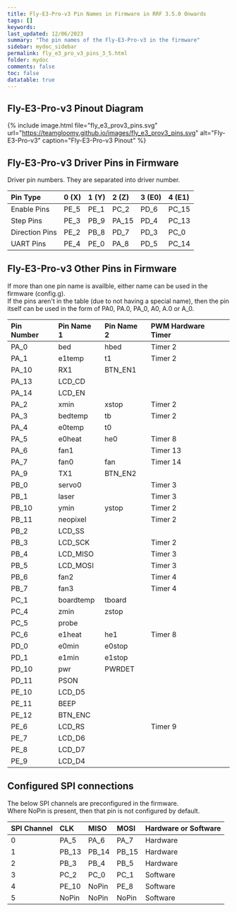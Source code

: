 ```yaml
---
title: Fly-E3-Pro-v3 Pin Names in Firmware in RRF 3.5.0 Onwards
tags: []
keywords: 
last_updated: 12/06/2023
summary: "The pin names of the Fly-E3-Pro-v3 in the firmware"
sidebar: mydoc_sidebar
permalink: fly_e3_pro_v3_pins_3_5.html
folder: mydoc
comments: false
toc: false
datatable: true
---
```


## Fly-E3-Pro-v3 Pinout Diagram

{% include image.html file="fly_e3_prov3_pins.svg" url="https://teamgloomy.github.io/images/fly_e3_prov3_pins.svg" alt="Fly-E3-Pro-v3" caption="Fly-E3-Pro-v3 Pinout" %}

## Fly-E3-Pro-v3 Driver Pins in Firmware

Driver pin numbers. They are separated into driver number.

<div class="datatable-begin"></div>

|Pin Type|0 (X)|1 (Y)|2 (Z)|3 (E0)|4 (E1)|
| :------------- |:-------------|:-------------|:-------------|:-------------|:-------------|
|Enable Pins|PE_5|PE_1|PC_2|PD_6|PC_15|
|Step Pins|PE_3|PB_9|PA_15|PD_4|PC_13|
|Direction Pins|PE_2|PB_8|PD_7|PD_3|PC_0|
|UART Pins|PE_4|PE_0|PA_8|PD_5|PC_14|

<div class="datatable-end"></div>

## Fly-E3-Pro-v3 Other Pins in Firmware

If more than one pin name is availble, either name can be used in the firmware (config.g).  
If the pins aren't in the table (due to not having a special name), then the pin itself can be used in the form of PA0, PA.0, PA_0, A0, A.0 or A_0.  

<div class="datatable-begin"></div>

|Pin Number|Pin Name 1|Pin Name 2|PWM Hardware Timer|
| :------------- |:-------------|:-------------|:-------------|
|PA_0|bed|hbed|Timer 2|
|PA_1|e1temp|t1|Timer 2|
|PA_10|RX1|BTN_EN1||
|PA_13|LCD_CD|||
|PA_14|LCD_EN|||
|PA_2|xmin|xstop|Timer 2|
|PA_3|bedtemp|tb|Timer 2|
|PA_4|e0temp|t0||
|PA_5|e0heat|he0|Timer 8|
|PA_6|fan1||Timer 13|
|PA_7|fan0|fan|Timer 14|
|PA_9|TX1|BTN_EN2||
|PB_0|servo0||Timer 3|
|PB_1|laser||Timer 3|
|PB_10|ymin|ystop|Timer 2|
|PB_11|neopixel||Timer 2|
|PB_2|LCD_SS|||
|PB_3|LCD_SCK||Timer 2|
|PB_4|LCD_MISO||Timer 3|
|PB_5|LCD_MOSI||Timer 3|
|PB_6|fan2||Timer 4|
|PB_7|fan3||Timer 4|
|PC_1|boardtemp|tboard||
|PC_4|zmin|zstop||
|PC_5|probe|||
|PC_6|e1heat|he1|Timer 8|
|PD_0|e0min|e0stop||
|PD_1|e1min|e1stop||
|PD_10|pwr|PWRDET||
|PD_11|PSON|||
|PE_10|LCD_D5|||
|PE_11|BEEP|||
|PE_12|BTN_ENC|||
|PE_6|LCD_RS||Timer 9|
|PE_7|LCD_D6|||
|PE_8|LCD_D7|||
|PE_9|LCD_D4|||

<div class="datatable-end"></div>

## Configured SPI connections

The below SPI channels are preconfigured in the firmware.  
Where NoPin is present, then that pin is not configured by default.  

<div class="datatable-begin"></div>

|SPI Channel| CLK | MISO | MOSI | Hardware or Software |
| :------------- |:-------------|:-------------|:-------------|:-------------|
|0|PA_5|PA_6|PA_7|Hardware|
|1|PB_13|PB_14|PB_15|Hardware|
|2|PB_3|PB_4|PB_5|Hardware|
|3|PC_2|PC_0|PC_1|Software|
|4|PE_10|NoPin|PE_8|Software|
|5|NoPin|NoPin|NoPin|Software|

<div class="datatable-end"></div>
